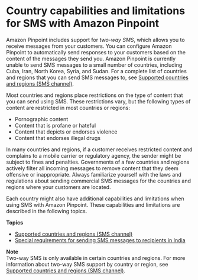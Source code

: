 # Country capabilities and limitations for SMS with Amazon Pinpoint<a name="channels-sms-country-capabilities"></a>

Amazon Pinpoint includes support for *two\-way SMS*, which allows you to receive messages from your customers\. You can configure Amazon Pinpoint to automatically send responses to your customers based on the content of the messages they send you\. Amazon Pinpoint is currently unable to send SMS messages to a small number of countries, including Cuba, Iran, North Korea, Syria, and Sudan\. For a complete list of countries and regions that you can send SMS messages to, see [Supported countries and regions \(SMS channel\)](channels-sms-countries.md)\.

Most countries and regions place restrictions on the type of content that you can send using SMS\. These restrictions vary, but the following types of content are restricted in most countries or regions:
+ Pornographic content
+ Content that is profane or hateful
+ Content that depicts or endorses violence
+ Content that endorses illegal drugs

In many countries and regions, if a customer receives restricted content and complains to a mobile carrier or regulatory agency, the sender might be subject to fines and penalties\. Governments of a few countries and regions actively filter all incoming messages to remove content that they deem offensive or inappropriate\. Always familiarize yourself with the laws and regulations about sending commercial SMS messages for the countries and regions where your customers are located\.

Each country might also have additional capabilities and limitations when using SMS with Amazon Pinpoint\. These capabilities and limitations are described in the following topics\.

**Topics**
+ [Supported countries and regions \(SMS channel\)](channels-sms-countries.md)
+ [Special requirements for sending SMS messages to recipients in India](channels-sms-senderid-india.md)

**Note**  
Two\-way SMS is only available in certain countries and regions\. For more information about two\-way SMS support by country or region, see [Supported countries and regions \(SMS channel\)](channels-sms-countries.md)\.
